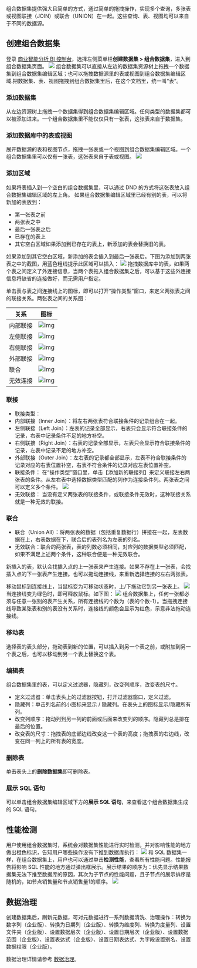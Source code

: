 组合数据集提供强大且简单的方式，通过简单的拖拽操作，实现多个查询，多张表或视图联接（JOIN）或联合（UNION）在一起。这些查询、表、视图均可以来自于不同的数据源。

## 创建组合数据集
登录 [商业智能分析 BI 控制台](https://console.cloud.tencent.com/bi)，选择左侧菜单栏**创建数据集 > 组合数据集**，进入到组合数据集页面。
![](https://main.qcloudimg.com/raw/a7b800b841730514a8ca2a07547fc2ee.png)
组合数据集可以直接从左边的数据集资源树上拖拽一个数据集到组合数据集编辑区域；也可以拖拽数据源里的表或视图到组合数据集编辑区域.把数据集、表、视图拖拽到组合数据集里后，在这个文档里，统一叫“表”。

### 添加数据集
从左边资源树上拖拽一个数据集得到组合数据集编辑区域。任何类型的数据集都可以被添加进来。一个组合数据集里不能仅仅只有一张表，这张表来自于数据集。

### 添加数据库中的表或视图
展开数据源的表和视图节点，拖拽一张表或一个视图到组合数据集编辑区域。一个组合数据集里可以仅有一张表，这张表来自于表或视图。
![](https://main.qcloudimg.com/raw/8e37b142058f44f29354ebae60a736a4.png)

### 添加区域
如果将表插入到一个空白的组合数据集里，可以通过 DND 的方式将这张表放入组合数据集编辑区域的左上角。
如果组合数据集编辑区域里已经有别的表，可以将新加的表放到：
- 第一张表之前
- 两张表之中
- 最后一张表之后
- 已存在的表上
- 其它空白区域如果添加到已存在的表上，新添加的表会替换旧的表。

如果添加到其它空白区域，新添加的表会插入到最后一张表后。下图为添加到两张表之中的截图，用蓝色粗线提示此区域可以插入：
![](https://main.qcloudimg.com/raw/79c6bfea61892842bf035c2091f580d9.png)
拖拽数据库中的表，如果两个表之间定义了外连接信息，当两个表拖入组合数据集之后，可以基于这些外连接信息将缺省的连接做好，而无需用户指定。

单击表与表之间连接线上的图标，即可以打开“操作类型”窗口，来定义两张表之间的联接关系。两张表之间的关系图：

| 关系     | 图标                                                         |
| -------- | ------------------------------------------------------------ |
| 内部联接 | ![img](https://main.qcloudimg.com/raw/1de1741326b58ca10e944439c51aa7ae.png) |
| 左侧联接 | ![img](https://main.qcloudimg.com/raw/a0f88ac761a5b2a7f595458f7b963261.png) |
| 右侧联接 | ![img](https://main.qcloudimg.com/raw/1af95de04b58b38aacf88d03b6b8a0b2.png) |
| 外部联接 | ![img](https://main.qcloudimg.com/raw/98e6f40512ededc25c6af19c6d19de8d.png) |
| 联合     | ![img](https://main.qcloudimg.com/raw/a1b24423673e6ee4e3c111657f0fd137.png) |
| 无效连接 | ![img](https://main.qcloudimg.com/raw/7c8507b5e1b7c3f280e54d9e1f86241b.png) |


### 联接
- 联接类型：
 - 内部联接（Inner Join）：将左右两张表符合联接条件的记录组合在一起。
 - 左侧联接（Left Join）：左表的记录全部显示，右表只会显示符合联接条件的记录，右表中记录条件不足的地方补空。
 - 右侧联接（Right Join）：右表的记录全部显示，左表只会显示符合联接条件的记录，左表中记录不足的地方补空。
 - 外部联接（Outer Join）：左右表的记录都全部显示，左表不符合联接条件的记录对应的右表位置补空，右表不符合条件的记录对应左表位置补空。
- 联接条件：
  在“操作类型”窗口里，单击【添加新的联接列】来定义联接左右两张表的条件。从左右表中选择数据类型匹配的列作为连接条件列。两张表之间可以定义多个条件。
  ![](https://main.qcloudimg.com/raw/f19d05c6628d7e287c9545b4119c7af3.png)
- 无效联接：
  当没有定义两张表的联接条件，或联接条件无效时，这种联接关系就是一种无效的联接。

### 联合
- 联合（Union All）：将两张表的数据（包括重复数据行）拼接在一起，左表数据在上，右表数据在下，联合后的表列名为左表的列名。
- 无效联合：联合的两张表，表的列数必须相同，对应列的数据类型必须匹配，如果不满足上述两个条件，这种联合便是一种无效联合。

新插入的表，默认会找插入点的上一张表来产生连接。如果不存在上一张表，会找插入点的下一张表产生连接。也可以拖动连接线，来重新选择连接的左右两张表。

移动鼠标到连接线上，当鼠标变为可移动状态时，上/下拖动它到另一张表上。
![](https://main.qcloudimg.com/raw/92f22ac68ca73e7a4fcaecc6a81f6489.png)
当连接线变为绿色时，即可释放鼠标。如下图：
![](https://main.qcloudimg.com/raw/2f4b73510c50d0981463a87f4b4a8266.png)
组合数据集上，任何一张都必须与任意一张别的表产生关系，所有连接线的个数为（表的个数-1）。当拖拽连接线导致某张表和别的表没有关系时，连接线的颜色会显示为红色，示意非法拖动连接线。

### 移动表
选择表的表头部分，拖动表到新的位置，可以插入到另一个表之前，或附加到另一个表之后，也可以移动到另一个表上替换这个表。

### 编辑表
组合数据集里的表，可以定义过滤器，隐藏列，改变列顺序，改变表的尺寸。
- 定义过滤器：单击表头上的过滤器按钮，打开过滤器窗口，定义过滤。
- 隐藏列：单击列名前的小图标来显示 / 隐藏列。在表头上的图标显示/隐藏所有列。
- 改变列顺序：拖动列到另一列的前面或后面来改变列的顺序。隐藏列总是排在最后的位置。
- 改变表的尺寸：拖拽表的底部边线改变这一个表的高度；拖拽表的右边线，改变在同一列上的所有表的宽度。

### 删除表
单击表头上的**删除数据集**即可删除表。

### 展示 SQL 语句 
可以单击组合数据集编辑区域下方的**展示 SQL 语句**，来查看这个组合数据集生成的 SQL 语句。

## 性能检测
用户使用组合数据集时，系统会对数据集性能进行实时检测，并对影响性能的地方做出橙色标识，告知用户哪些操作没有下推到数据库执行：
![](https://main.qcloudimg.com/raw/faef519e69aaf285f75f852f2d5dc9cd.png)
和 SQL 数据集一样，在组合数据集上，用户也可以通过单击**检测性能**，查看所有性能问题。性能报告将影响 SQL 性能的地方通过弹出框展示。展示结果的顺序为：优先显示结果数据集无法下推至数据库的原因，其次为子节点的性能问题，且子节点的展示排序是随机的，如节点销售量和节点销售量1的顺序。
![](https://main.qcloudimg.com/raw/6b8dfd17f2ec7a6cb3178720d0f29d6f.png)

## 数据治理
创建数据集后，刷新元数据，可对元数据进行一系列数据清洗、治理操作：转换为数字列（企业版）、转换为日期列（企业版）、转换为维度列、转换为度量列、设置文件夹（企业版）、设置数据层次（企业版）、设置日期层次（企业版）、设置数据范围（企业版）、设置表达式（企业版）、设置日期表达式、为字段设置别名、设置数据权限（企业版）。

数据治理详情请参考 [数据治理](/document/product/590/19686)。
